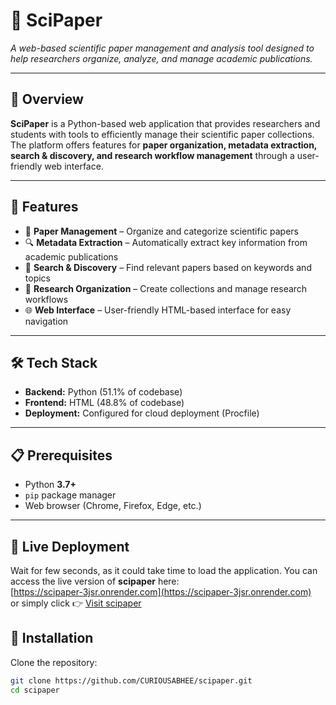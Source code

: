 # 📑 SciPaper
*A web-based scientific paper management and analysis tool designed to help researchers organize, analyze, and manage academic publications.*

---

## 🎯 Overview
**SciPaper** is a Python-based web application that provides researchers and students with tools to efficiently manage their scientific paper collections.  
The platform offers features for **paper organization, metadata extraction, search & discovery, and research workflow management** through a user-friendly web interface.

---

## 🚀 Features
- 📂 **Paper Management** – Organize and categorize scientific papers  
- 🔍 **Metadata Extraction** – Automatically extract key information from academic publications  
- 🧭 **Search & Discovery** – Find relevant papers based on keywords and topics  
- 📑 **Research Organization** – Create collections and manage research workflows  
- 🌐 **Web Interface** – User-friendly HTML-based interface for easy navigation  

---

## 🛠️ Tech Stack
- **Backend:** Python (51.1% of codebase)  
- **Frontend:** HTML (48.8% of codebase)  
- **Deployment:** Configured for cloud deployment (Procfile)  

---

## 📋 Prerequisites
- Python **3.7+**  
- `pip` package manager  
- Web browser (Chrome, Firefox, Edge, etc.)  

---
## 🚀 Live Deployment
Wait for few seconds, as it could take time to load the application.
You can access the live version of **scipaper** here:  
[https://scipaper-3jsr.onrender.com](https://scipaper-3jsr.onrender.com)  
or simply click 👉 [Visit scipaper](https://scipaper-3jsr.onrender.com)

## 🔧 Installation

Clone the repository:

```bash
git clone https://github.com/CURIOUSABHEE/scipaper.git
cd scipaper

